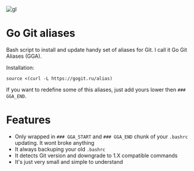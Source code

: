 ![gl](https://downloader.disk.yandex.ru/preview/d386ffc9f2d68ec9597345b623d3ccad901f113b11e3099d5df416e51845d8ae/inf/fKqInKw3d7bLFOeFnMGnhH_qWadsfvJkfnR4QJrJTpN-hd-bWduFG8V1dYdrappUPH-e7y21XNR_LHqranyoo43Wb2oAeLzb54Dkzlr1r0qr8npumZHI4midPdWhecNq?uid=0&filename=2018-03-25_19-23-32.png&disposition=inline&hash=&limit=0&content_type=image%2Fpng&tknv=v2&size=2048x2048)

# Go Git aliases

Bash script to install and update handy set of aliases for Git. I call it Go Git Aliases (GGA).

Installation:
```
source <(curl -L https://gogit.ru/alias)
```
If you want to redefine some of this aliases, just add yours lower then `### GGA_END`.

# Features

- Only wrapped in `### GGA_START` and `### GGA_END` chunk of your `.bashrc` updating. It wont broke anything
- It always backuping your old `.bashrc`
- It detects Git version and downgrade to 1.X compatible commands
- It's just very small and simple to understand
